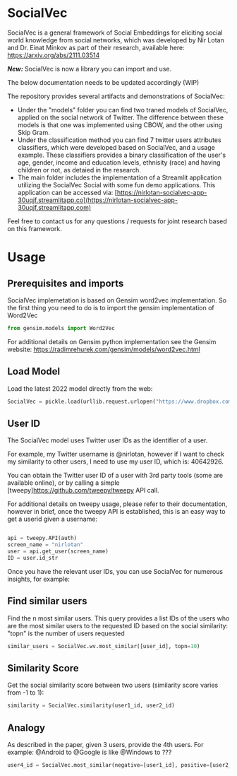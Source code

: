 # SocialVec

SocialVec is a general framework of Social Embeddings for eliciting social world knowledge from social networks, which was developed by Nir Lotan and Dr. Einat Minkov as part of their research, available here: https://arxiv.org/abs/2111.03514

**_New:_** SocialVec is now a library you can import and use.

The below documentation needs to be updated accordingly (WIP)



The repository provides several artifacts and demonstrations of SocialVec:

* Under the "models" folder you can find two traned models of SocialVec, applied on the social network of Twitter. The difference between these models is that one was implemented using CBOW, and the other using Skip Gram.
* Under the classification method you can find 7 twitter users attributes classifiers, which were developed based on SocialVec, and a usage example. These classifiers provides a binary classification of the user's age, gender, income and education levels, ethnisity (race) and having children or not, as detaied in the research.
* The main folder includes the implementation of a Streamlit application utilizing the SocialVec Social with some fun demo applications. This application can be accessed via: [https://nirlotan-socialvec-app-30uqjf.streamlitapp.co](https://nirlotan-socialvec-app-30uqjf.streamlitapp.com)

Feel free to contact us for any questions / requests for joint research based on this framework.

# Usage

## Prerequisites and imports
SocialVec implemetation is based on Gensim word2vec implementation. So the first thing you need to do is to import the gensim implementation of Word2Vec
```python
from gensim.models import Word2Vec
```
For additional details on Gensim python implementation see the Gensim website: https://radimrehurek.com/gensim/models/word2vec.html

## Load Model

Load the latest 2022 model directly from the web:
```python
SocialVec = pickle.load(urllib.request.urlopen("https://www.dropbox.com/s/qiuqdigicuxsavz/SocialVec2020_2022.pkl?dl=1"))
```

## User ID
The SocialVec model uses Twitter user IDs as the identifier of a user. 

For example, my Twitter username is @nirlotan, however if I want to check my similarity to other users, I need to use my user ID, which is: 40642926.

You can obtain the Twitter user ID of a user with 3rd party tools (some are available online), or by calling a simple [tweepy]https://github.com/tweepy/tweepy API call.

For additional details on tweepy usage, please refer to their documentation, however in brief, once the tweepy API is established, this is an easy way to get a userid given a username:

```python

api = tweepy.API(auth)
screen_name = "nirlotan"
user = api.get_user(screen_name)
ID = user.id_str
```

Once you have the relevant user IDs, you can use SocialVec for numerous insights, for example:

## Find similar users
Find the n most similar users. 
This query provides a list IDs of the users who are the most similar users to the requested ID based on the social similarity:
"topn" is the number of users requested
```python
similar_users = SocialVec.wv.most_similar([user_id], topn=10)
```

## Similarity Score
Get the social similarity score between two users (similarity score varies from -1 to 1):
```python
similarity = SocialVec.similarity(user1_id, user2_id)
```

## Analogy
As described in the paper, given 3 users, provide the 4th users. For example: @Android to @Google is like @Windows to ???
```python
user4_id = SocialVec.most_similar(negative=[user1_id], positive=[user2_id, user3_id], topn=1)
```
